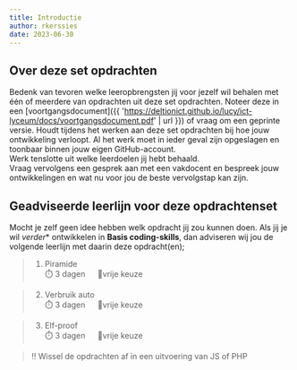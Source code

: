 ```yaml
---
title: Introductie
author: rkerssies
date: 2023-06-30
---
```

## Over deze set opdrachten
Bedenk van tevoren welke leeropbrengsten jij voor jezelf wil behalen met één of meerdere van opdrachten
uit deze set opdrachten. Noteer deze in een [voortgangsdocument]({{ 'https://deltionict.github.io/lucy/ict-lyceum/docs/voortgangsdocument.pdf' | url }})
of vraag om een geprinte versie. Houdt tijdens het werken aan deze set opdrachten bij hoe jouw ontwikkeling verloopt.
Al het werk moet in ieder geval zijn opgeslagen en toonbaar binnen jouw eigen GitHub-account.   
Werk tenslotte uit welke leerdoelen jij hebt behaald. <br>
Vraag vervolgens een gesprek aan met een vakdocent en bespreek jouw ontwikkelingen en wat nu voor jou de beste vervolgstap kan zijn.

## Geadviseerde leerlijn voor deze opdrachtenset
Mocht je zelf geen idee hebben welk opdracht jij zou kunnen doen.
Als jij je wil *verder** ontwikkelen in **Basis coding-skills**,
dan adviseren wij jou de volgende leerlijn met daarin deze opdracht(en);
> 1.  Piramide<br>
> ⏱️ 3 dagen &emsp; 🪽vrije keuze

> 2. Verbruik auto<br>
> ⏱️ 3 dagen &emsp; 🪽vrije keuze

> 3. Elf-proof<br>
> ⏱️ 3 dagen &emsp; 🪽vrije keuze

> ‼️ Wissel de opdrachten af in een uitvoering van JS of PHP
